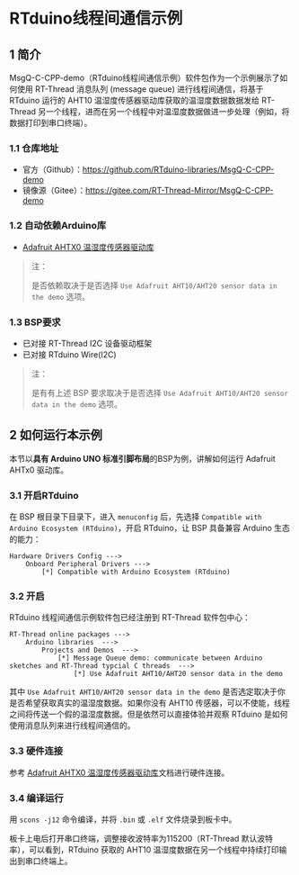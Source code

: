 # RTduino线程间通信示例

## 1 简介

MsgQ-C-CPP-demo（RTduino线程间通信示例）软件包作为一个示例展示了如何使用 RT-Thread 消息队列 (message queue) 进行线程间通信，将基于 RTduino 运行的 AHT10 温湿度传感器驱动库获取的温湿度数据数据发给 RT-Thread 另一个线程，进而在另一个线程中对温湿度数据做进一步处理（例如，将数据打印到串口终端）。

### 1.1 仓库地址

- 官方（Github）：https://github.com/RTduino-libraries/MsgQ-C-CPP-demo
- 镜像源（Gitee）：https://gitee.com/RT-Thread-Mirror/MsgQ-C-CPP-demo

### 1.2 自动依赖Arduino库

- [Adafruit AHTX0 温湿度传感器驱动库](/zh/library-examples/sensors/Adafruit/Adafruit-AHTX0/Adafruit-AHTX0)

> 注：
>
> 是否依赖取决于是否选择 `Use Adafruit AHT10/AHT20 sensor data in the demo` 选项。

### 1.3 BSP要求

- 已对接 RT-Thread I2C 设备驱动框架
- 已对接 RTduino Wire(I2C)

> 注：
>
> 是有有上述 BSP 要求取决于是否选择 `Use Adafruit AHT10/AHT20 sensor data in the demo` 选项。

## 2 如何运行本示例

本节以**具有 Arduino UNO 标准引脚布局**的BSP为例，讲解如何运行 Adafruit AHTx0 驱动库。

### 3.1 开启RTduino

在 BSP 根目录下目录下，进入 `menuconfig` 后，先选择 `Compatible with Arduino Ecosystem (RTduino)`，开启 RTduino，让 BSP 具备兼容 Arduino 生态的能力：

```Kconfig
Hardware Drivers Config --->
    Onboard Peripheral Drivers --->
        [*] Compatible with Arduino Ecosystem (RTduino)
```

### 3.2 开启

RTduino 线程间通信示例软件包已经注册到 RT-Thread 软件包中心：

```Kconfig
RT-Thread online packages --->
    Arduino libraries  --->
        Projects and Demos  --->
            [*] Message Queue demo: communicate between Arduino sketches and RT-Thread typcial C threads  --->
                [*] Use Adafruit AHT10/AHT20 sensor data in the demo
```

其中 `Use Adafruit AHT10/AHT20 sensor data in the demo` 是否选定取决于你是否希望获取真实的温湿度数据。如果你没有 AHT10 传感器，可以不使能，线程之间将传送一个假的温湿度数据。但是依然可以直接体验并观察 RTduino 是如何使用消息队列来进行线程间通信的。

### 3.3 硬件连接

参考 [Adafruit AHTX0 温湿度传感器驱动库](/zh/library-examples/sensors/Adafruit/Adafruit-AHTX0/Adafruit-AHTX0)文档进行硬件连接。


### 3.4 编译运行

用 `scons -j12` 命令编译，并将 `.bin` 或 `.elf` 文件烧录到板卡中。

板卡上电后打开串口终端，调整接收波特率为115200（RT-Thread 默认波特率），可以看到，RTduino 获取的 AHT10 温湿度数据在另一个线程中持续打印输出到串口终端上。

